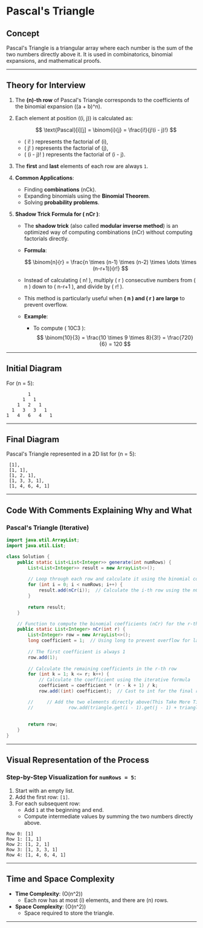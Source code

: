 
# Pascal's Triangle

## **Concept**
Pascal's Triangle is a triangular array where each number is the sum of the two numbers directly above it. It is used in combinatorics, binomial expansions, and mathematical proofs.

---

## **Theory for Interview**

1. The **\(n\)-th row** of Pascal's Triangle corresponds to the coefficients of the binomial expansion \((a + b)^n\).

2. Each element at position \((i, j)\) is calculated as:

   $$
   \text{Pascal}[i][j] = \binom{i}{j} = \frac{i!}{j!(i - j)!}
   $$

   - \( i! \) represents the factorial of \(i\),
   - \( j! \) represents the factorial of \(j\),
   - \( (i - j)! \) represents the factorial of \(i - j\).

3. The **first** and **last** elements of each row are always `1`.

4. **Common Applications**:
   - Finding **combinations** \(nCk\).
   - Expanding binomials using the **Binomial Theorem**.
   - Solving **probability problems**.

5. **Shadow Trick Formula for \( nCr \)**:
   - The **shadow trick** (also called **modular inverse method**) is an optimized way of computing combinations \(nCr\) without computing factorials directly.
   - **Formula**:
     
     $$
     \binom{n}{r} = \frac{n \times (n-1) \times (n-2) \times \dots \times (n-r+1)}{r!}
     $$

   - Instead of calculating \( n! \), multiply \( r \) consecutive numbers from \( n \) down to \( n-r+1 \), and divide by \( r! \).
   
   - This method is particularly useful when **\( n \) and \( r \) are large** to prevent overflow.

   - **Example**:
     - To compute \( 10C3 \):
       $$
       \binom{10}{3} = \frac{10 \times 9 \times 8}{3!} = \frac{720}{6} = 120
       $$

---

## **Initial Diagram**  
For \(n = 5\):  

```
        1
      1   1
    1   2   1
  1   3   3   1
1   4   6   4   1
```

---

## **Final Diagram**  
Pascal's Triangle represented in a 2D list for \(n = 5\):  
```
 [1],
 [1, 1],
 [1, 2, 1],
 [1, 3, 3, 1],
 [1, 4, 6, 4, 1]
```

---

## **Code With Comments Explaining Why and What**

### Pascal's Triangle (Iterative)
```java
import java.util.ArrayList;
import java.util.List;

class Solution {
    public static List<List<Integer>> generate(int numRows) {
        List<List<Integer>> result = new ArrayList<>();
        
        // Loop through each row and calculate it using the binomial coefficient formula
        for (int i = 0; i < numRows; i++) {
            result.add(nCr(i));  // Calculate the i-th row using the nCr function
        }
        
        return result;
    }

    // Function to compute the binomial coefficients (nCr) for the r-th row
    public static List<Integer> nCr(int r) {
        List<Integer> row = new ArrayList<>();
        long coefficient = 1;  // Using long to prevent overflow for larger values of r
        
        // The first coefficient is always 1
        row.add(1);
        
        // Calculate the remaining coefficients in the r-th row
        for (int k = 1; k <= r; k++) {
            // Calculate the coefficient using the iterative formula
            coefficient = coefficient * (r - k + 1) / k;
            row.add((int) coefficient);  // Cast to int for the final result (since coefficients are integers)

        //     // Add the two elements directly above(This Take More Time To Compute So not ues but locically the process is this)
        //             row.add(triangle.get(i - 1).get(j - 1) + triangle.get(i - 1).get(j));
  
        
        return row;
    }
}

```

---

## **Visual Representation of the Process**

### Step-by-Step Visualization for `numRows = 5`:
1. Start with an empty list.  
2. Add the first row: `[1]`.  
3. For each subsequent row:
   - Add `1` at the beginning and end.
   - Compute intermediate values by summing the two numbers directly above.

```
Row 0: [1]
Row 1: [1, 1]
Row 2: [1, 2, 1]
Row 3: [1, 3, 3, 1]
Row 4: [1, 4, 6, 4, 1]
```

---

## **Time and Space Complexity**
- **Time Complexity**: \(O(n^2)\)  
  - Each row has at most \(i\) elements, and there are \(n\) rows.  
- **Space Complexity**: \(O(n^2)\)  
  - Space required to store the triangle.

---

